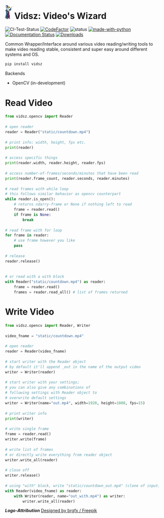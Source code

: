 # <img src="https://raw.githubusercontent.com/BlueMirrors/vidsz/master/static/logo.png" width="30">Vidsz: Video's Wizard

![CI-Test-Status](https://github.com/BlueMirrors/vidsz/actions/workflows/ci_tests.yml/badge.svg) [![CodeFactor](https://www.codefactor.io/repository/github/bluemirrors/vidsz/badge?s=8752aa2850f09145fc469fd9a07eafb5144d56fc)](https://www.codefactor.io/repository/github/bluemirrors/vidsz) ![status](https://img.shields.io/pypi/status/ansicolortags.svg) [![made-with-python](https://img.shields.io/badge/Made%20with-Python-1f425f.svg)](https://www.python.org/) [![Documentation Status](https://readthedocs.org/projects/vidsz/badge/?version=latest)](https://vidsz.readthedocs.io/en/latest/?badge=latest) [![Downloads](https://static.pepy.tech/personalized-badge/vidsz?period=total&units=international_system&left_color=grey&right_color=blue&left_text=Downloads)](https://pepy.tech/project/vidsz)

Common Wrapper/Interface around various video reading/writing tools to make video reading stable, consistent and super easy around different systems and OS.

```bash
pip install vidsz
```

Backends

- OpenCV (in-development)

# Read Video

```python
from vidsz.opencv import Reader

# open reader
reader = Reader("static/countdown.mp4")

# print info: width, height, fps etc.
print(reader)

# access specific things
print(reader.width, reader.height, reader.fps)

# access number-of-frames/seconds/minutes that have been read
print(reader.frame_count, reader.seconds, reader.minutes)

# read frames with while loop
# this follows similar behavior as opencv counterpart
while reader.is_open():
    # returns ndarry-frame or None if nothing left to read
    frame = reader.read()
    if frame is None:
        break

# read frame with for loop
for frame in reader:
    # use frame however you like
    pass

# release
reader.release()


# or read with a with block
with Reader("static/countdown.mp4") as reader:
    frame = reader.read()
    frames = reader.read_all() # list of frames returned
```

# Write Video

```python
from vidsz.opencv import Reader, Writer

video_fname = "static/countdown.mp4"

# open reader
reader = Reader(video_fname)

# start writer with the Reader object
# by default it'll append _out in the name of the output video
writer = Writer(reader)

# start writer with your settings;
# you can also give any combinations of
# following settings with Reader object to
# overwrite default settings
writer = Writer(name="out.mp4", width=1920, height=1080, fps=15)

# print writer info
print(writer)

# write single frame
frame = reader.read()
writer.write(frame)

# write list of frames
# or directly write everything from reader object
writer.write_all(reader)

# close off
writer.release()

# using "with" block, write "static/countdown_out.mp4" (clone of input)
with Reader(video_fname) as reader:
    with Writer(reader, name="out_with.mp4") as writer:
        writer.write_all(reader)
```

***Logo-Attribution***
<a href="http://www.freepik.com">Designed by brgfx / Freepik</a>
